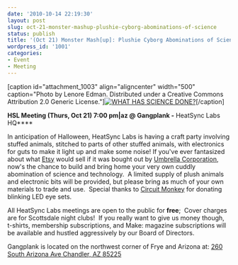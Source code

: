 ```yaml
---
date: '2010-10-14 22:19:30'
layout: post
slug: oct-21-monster-mashup-plushie-cyborg-abominations-of-science
status: publish
title: '(Oct 21) Monster Mash[up]: Plushie Cyborg Abominations of Science!'
wordpress_id: '1001'
categories:
- Event
- Meeting
---
```


[caption id="attachment_1003" align="aligncenter" width="500" caption="Photo by Lenore Edman.  Distributed under a Creative Commons Attribution 2.0 Generic License."][![WHAT HAS SCIENCE DONE?](http://www.heatsynclabs.org/wp-content/uploads/2010/10/505383250_c297dc560c.jpg)](http://www.flickr.com/photos/lenore-m/505383250/in/photostream/)[/caption]

**HSL Meeting (Thurs, Oct 21) 7:00 pm|az @ Gangplank -** HeatSync Labs HQ****

In anticipation of Halloween, HeatSync Labs is having a craft party involving stuffed animals, stitched to parts of other stuffed animals, with electronics for guts to make it light up and make some noise!  If you've ever fantasized about what [Etsy](http://www.etsy.com/) would sell if it was bought out by [Umbrella Corporation](http://residentevil.wikia.com/Umbrella_Pharmaceutical,_Inc.), now's the chance to build and bring home your very own cuddly abomination of science and technology.  A limited supply of plush animals and electronic bits will be provided, but please bring as much of your own materials to trade and use.  Special thanks to [Circuit Monkey](http://www.circuitmonkey.com/?name=Home) for donating blinking LED eye sets.

All HeatSync Labs meetings are open to the public for **free**;  Cover charges are for Scottsdale night clubs!  If you really want to give us money though, t-shirts, membership subscriptions, and Make: magazine subscriptions will be available and hustled aggressively by our Board of Directors.

Gangplank is located on the northwest corner of Frye and Arizona at:
[260 South Arizona Ave
Chandler, AZ 85225](http://maps.google.com/maps?f=q&source=s_q&hl=en&geocode=&q=260+south+arizona+avenue+chandler+az&sll=33.30078,-111.840713&sspn=0.008035,0.010021&ie=UTF8&hq=&hnear=260+S+Arizona+Ave,+Chandler,+Maricopa,+Arizona+85225&ll=33.299615,-111.841915&spn=0.008035,0.010021&z=16)
